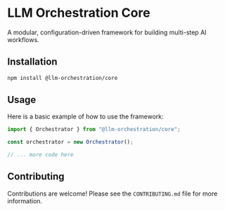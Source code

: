 # LLM Orchestration Core

A modular, configuration-driven framework for building multi-step AI workflows.

## Installation

```bash
npm install @llm-orchestration/core
```

## Usage

Here is a basic example of how to use the framework:

```typescript
import { Orchestrator } from "@llm-orchestration/core";

const orchestrator = new Orchestrator();

// ... more code here
```

## Contributing

Contributions are welcome! Please see the `CONTRIBUTING.md` file for more information.

